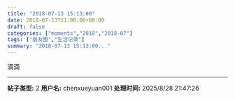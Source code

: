 ```yaml
---
title: "2018-07-13 15:13:00"
date: 2018-07-13T11:00:00+08:00
draft: false
categories: ["moments","2018","2018-07"]
tags: ["朋友圈","生活记录"]
summary: "2018-07-13 15:13:00..."
---
```


滴滴

---

**帖子类型:** 2
**用户名:** chenxueyuan001
**处理时间:** 2025/8/28 21:47:26